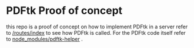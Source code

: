 # PDFtk Proof of concept

this repo is a proof of concept on how to implement PDFtk in a server
refer to [/routes/index](pdfTK_POC_Simplified/routes/index.js) to see 
 how PDFtk is called. For the PDFtk code itself refer to [node_modules/pdftk-helper](pdfTK_POC_Simplified/node_modules/pdftk-helper/index.js)
 .